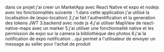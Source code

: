 dans ce projet j'ai creer un MarketApp avec React Native et expo et nodejs avec les fonctionnalités suivante :
1.dans cette application j'ai utilisé la localisation de (expo-location)
2.j'ai fait l'authentification et la generation des tokens JWT
3.backend avec node js 
4.j'ai utiliser MapView de react-native-maps avec un marker 
5.j'ai utiliser une fonctionnalité native et les permission de expo sur la camera la bibliothèque des photos
6.j'ai la notification de expo notification ...qui permet a l'utilisateur de envoyer un message au seller pour l'achat de produit
